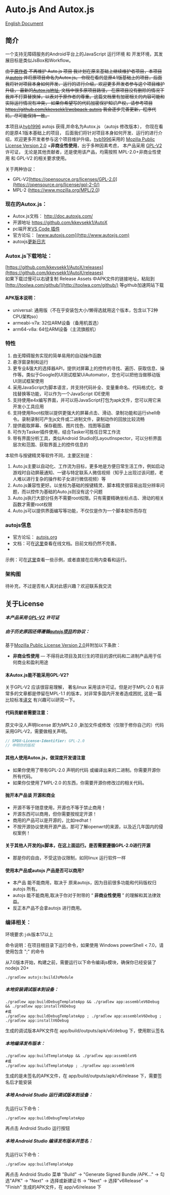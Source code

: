# Auto.js And Autox.js

[English Document](README_en.md)

## 简介

一个支持无障碍服务的Android平台上的JavaScript 运行环境 和 开发环境，其发展目标是类似JsBox和Workflow。

~~由于[原作者](https://github.com/hyb1996) 不再维护 Auto.js 项目
我计划在原来基础上继续维护者项目，本项目从[autojs](https://github.com/hyb1996/Auto.js) 并将原项目命名为Autox.js。
你现在看的是原4.1版基础上的项目，后面我将针对项目本身如何开发、运行的进行介绍，欢迎更多开发者参与这个项目维护升级，
最新的[Autox.js地址](https://github.com/kkevsekk1/AutoX), 文档中很多原项目路径，
在原项目没有删除的情况下我并不打算替换掉，以表对于原作者的尊重。这篇文档里有加密相关的内容可能和实际运行情况有冲突，
如果你希望写的代码加密保护知识产权，请参考项目 https://github.com/kkevsekk1/webpack-autojs
我会逐步完善更新，程序代码，尽可能保持一致。~~

本项目从[hyb1996](https://github.com/hyb1996/Auto.js) autojs 获得,并命名为Autox.js （autojs 修改版本），
你现在看的是原4.1版本基础上的项目，
后面我们将针对项目本身如何开发、运行的进行介绍，欢迎更多开发者参与这个项目维护升级。[hyb1996](https://github.com/hyb1996/Auto.js)采用的
[Mozilla Public License Version 2.0](https://github.com/hyb1996/NoRootScriptDroid/blob/master/LICENSE.md)
+**非商业性使用**，出于多种因素考虑， 本产品采用 [GPL-V2](https://opensource.org/licenses/GPL-2.0) 许可证，
无论是其他贡献者，还是使用该产品，均需按照 MPL-2.0+非商业性使用 和 GPL-V2 的相关要求使用。

关于两种协议：

* GPL-V2[https://opensource.org/licenses/GPL-2.0](https://opensource.org/license/gpl-2-0/)
* MPL-2 (https://www.mozilla.org/MPL/2.0)

### 现在的Autox.js：

* Autox.js文档： http://doc.autoxjs.com/
* 开源地址  https://github.com/kkevsekk1/AutoX
* pc端开发[VS Code 插件](https://marketplace.visualstudio.com/items?itemName=aaroncheng.auto-js-vsce-fixed)
* 官方论坛： [www.autoxjs.com](http://www.autoxjs.com)
* autoxjs[更新日志](CHANGELOG.md)

### Autox.js下载地址：
[https://github.com/kkevsekk1/AutoX/releases](https://github.com/kkevsekk1/AutoX/releases)  
如果下载过慢可以右键复制 Release Assets 中APK文件的链接地址，粘贴到 [http://toolwa.com/github/](http://toolwa.com/github/) 等github加速网站下载

#### APK版本说明：
- universal: 通用版（不在乎安装包大小/懒得选就用这个版本，包含以下2种CPU架构so）
- armeabi-v7a: 32位ARM设备（备用机首选）
- arm64-v8a: 64位ARM设备（主流旗舰机）

### 特性

1. 由无障碍服务实现的简单易用的自动操作函数
2. 悬浮窗录制和运行
3. 更专业&强大的选择器API，提供对屏幕上的控件的寻找、遍历、获取信息、操作等。类似于Google的UI测试框架UiAutomator，您也可以把他当做移动版UI测试框架使用
4. 采用JavaScript为脚本语言，并支持代码补全、变量重命名、代码格式化、查找替换等功能，可以作为一个JavaScript IDE使用
5. 支持使用e4x编写界面，并可以将JavaScript打包为apk文件，您可以用它来开发小工具应用
6. 支持使用Root权限以提供更强大的屏幕点击、滑动、录制功能和运行shell命令。录制录制可产生js文件或二进制文件，录制动作的回放比较流畅
7. 提供截取屏幕、保存截图、图片找色、找图等函数
8. 可作为Tasker插件使用，结合Tasker可胜任日常工作流
9. 带有界面分析工具，类似Android Studio的LayoutInspector，可以分析界面层次和范围、获取界面上的控件信息的

本软件与按键精灵等软件不同，主要区别是：

1. Auto.js主要以自动化、工作流为目标，更多地是方便日常生活工作，例如启动游戏时自动屏蔽通知、一键与特定联系人微信视频（知乎上出现过该问题，老人难以进行复杂的操作和子女进行微信视频）等
2. Auto.js兼容性更好。以坐标为基础的按键精灵、脚本精灵很容易出现分辨率问题，而以控件为基础的Auto.js则没有这个问题
3. Auto.js执行大部分任务不需要root权限。只有需要精确坐标点击、滑动的相关函数才需要root权限
4. Auto.js可以提供界面编写等功能，不仅仅是作为一个脚本软件而存在

### autojs信息

* 官方论坛： [autojs.org](http://www.autojs.org)
* 文档：可在[这里](https://hyb1996.github.io/AutoJs-Docs/)查看在线文档。目前文档仍然不完善。
*

示例：可在[这里](https://github.com/hyb1996/NoRootScriptDroid/tree/master/app/src/main/assets/sample)查看一些示例，或者直接在应用内查看和运行。

### 架构图

待补充，不过是否有人真对此感兴趣？欢迎联系我交流

## 关于License

##### 本产品采用 [GPL-V2](https://opensource.org/licenses/GPL-2.0) 许可证

##### 由于历史原因还得遵循[autojs项目](https://github.com/hyb1996/Auto.js)的协议：

基于[Mozilla Public License Version 2.0](https://github.com/hyb1996/NoRootScriptDroid/blob/master/LICENSE.md)并附加以下条款：

* **非商业性使用** — 不得将此项目及其衍生的项目的源代码和二进制产品用于任何商业和盈利用途

#### 本Autox.js能不能采用GPL-V2?

关于GPL-V2 应该很容易理解， 著名linux 采用该许可证。但是对于MPL-2.0 有非常多的文章都是停留在MPL-1.1 的版本，对非常多国内开发者造成困扰,
这是一篇比较标准[译文](https://github.com/rachelzhang1/MPL2.0_zh-CN/blob/93d2feec60d8b0b5a54a1843c866994af4610d4f/Mozilla_Public_License_2.0_Simplified_Chinese_Reference.txt)
有兴趣可以研究一下。

#### 代码贡献者需要注意：

原文中没人声明license 即为MPL2.0 ,新加文件或修改（仅限于修你自己的）代码采用GPL-V2，需要做相关声明。

``` java
// SPDX-License-Identifier: GPL-2.0
// 申明你的版权
```

#### 其他人使用Autox.js，做深度开发请注意

* 如果你使用了带有GPL-2.0 声明的代码 或编译出来的二进制。你需要开源你所有代码。
* 如果你仅使用了MPL-2.0 的东西，你需要开源你修改过的相关代码。

#### 抛开本产品谈 开源和商业

* 开源不等于随意使用，开源也不等于禁止商用！
* 开源东西可以商用，但你需要按规定开源！
* 商用的产品可以是开源的，比如redhat！
* 不按开源协议使用开源产品，那可了解openwrt的来源，以及近几年国内的侵权案例！

#### 关于其他人开发的js脚本，在这上面运行。是否需要遵循GPL-2.0进行开源

* 那是你的自由，不受这协议限制，如同linux 运行软件一样

#### 使用本产品或autojs 产品是否可以商用?

* 本产品 能不能商用，取决于 原来autojs，因为目前很多功能和代码版权归autojs 所有。
* autojs 能不能商用,取决于你对于附带的 “ **非商业性使用** ” 的理解和其法律效益。
* 反正本产品不会拿autojs 进行商用。

### 编译相关：
环境要求:`jdk`版本17以上

命令说明：在项目根目录下运行命令，如果使用 Windows powerShell < 7.0，请使用包含 ";" 的命令

从7.0版本开始，构建之前，需要运行以下命令编译js模块，确保你已经安装了nodejs 20+
```shell
./gradlew autojs:buildJsModule
```

##### 本地安装调试版本到设备：
```shell
./gradlew app:buildDebugTemplateApp && ./gradlew app:assembleV6Debug && ./gradlew app:installV6Debug
#或
./gradlew app:buildDebugTemplateApp ; ./gradlew app:assembleV6Debug ; ./gradlew app:installV6Debug
```
生成的调试版本APK文件在 app/build/outputs/apk/v6/debug 下，使用默认签名

##### 本地编译发布版本：
```shell
./gradlew app:buildTemplateApp && ./gradlew app:assembleV6
#或
./gradlew app:buildTemplateApp ; ./gradlew app:assembleV6
```
生成的是未签名的APK文件，在 app/build/outputs/apk/v6/release 下，需要签名后才能安装

##### 本地 Android Studio 运行调试版本到设备：
先运行以下命令：

```shell
./gradlew app:buildDebugTemplateApp
```

再点击 Android Studio 运行按钮

##### 本地 Android Studio 编译发布版本并签名：
先运行以下命令：

```shell
./gradlew app:buildTemplateApp
```

再点击 Android Studio 菜单 "Build" -> "Generate Signed Bundle /APK..." -> 勾选"APK" -> "Next" -> 选择或新建证书 -> "Next" -> 选择"v6Release" -> "Finish"
生成的APK文件，在 app/v6/release 下
